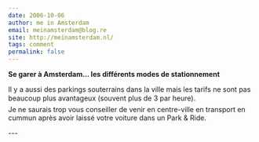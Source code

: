 ```yaml
---
date: 2006-10-06
author: me in Amsterdam
email: meinamsterdam@blog.re
site: http://meinamsterdam.nl/
tags: comment
permalink: false
---
```


<!-- TB -->
<p><strong>Se garer à Amsterdam... les différents modes de stationnement</strong></p>
Il y a aussi des parkings souterrains dans la ville mais les tarifs ne sont pas beaucoup plus avantageux (souvent plus de 3 par heure).
<br/>
Je ne saurais trop vous conseiller de venir en centre-ville en transport en cummun après avoir laissé votre voiture dans un Park & Ride.</p>
---